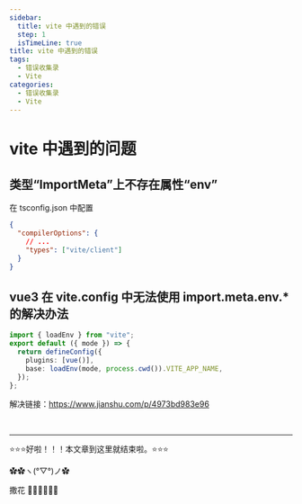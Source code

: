 ```yaml
---
sidebar:
  title: vite 中遇到的错误
  step: 1
  isTimeLine: true
title: vite 中遇到的错误
tags:
  - 错误收集录
  - Vite
categories:
  - 错误收集录
  - Vite
---
```


# vite 中遇到的问题

## 类型“ImportMeta”上不存在属性“env”

在 tsconfig.json 中配置

```json
{
  "compilerOptions": {
    // ...
    "types": ["vite/client"]
  }
}
```

## vue3 在 vite.config 中无法使用 import.meta.env.\*的解决办法

```ts
import { loadEnv } from "vite";
export default ({ mode }) => {
  return defineConfig({
    plugins: [vue()],
    base: loadEnv(mode, process.cwd()).VITE_APP_NAME,
  });
};
```

解决链接：https://www.jianshu.com/p/4973bd983e96


<br/>
<hr />

⭐️⭐️⭐️好啦！！！本文章到这里就结束啦。⭐️⭐️⭐️

✿✿ヽ(°▽°)ノ✿

撒花 🌸🌸🌸🌸🌸🌸

